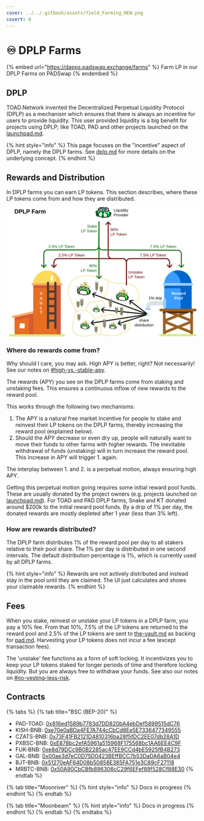 ```yaml
---
cover: ../../.gitbook/assets/Yield_Farming_NEW.png
coverY: 0
---
```


# ♾ DPLP Farms

{% embed url="https://dapps.padswap.exchange/farms" %}
Farm LP in our DPLP Farms on PADSwap
{% endembed %}

## DPLP

TOAD.Network invented the Decentralized Perpetual Liquidity Protocol (DPLP) as a mechanism which ensures that there is always an incentive for users to provide liquidity. This user provided liquidity is a big benefit for projects using DPLP; like TOAD, PAD and other projects launched on the [launchpad.md](../launchpad.md "mention").

{% hint style="info" %}
This page focuses on the "incentive" aspect of DPLP, namely the DPLP farms. See [dplp.md](../../fundamentals/dplp.md "mention") for more details on the underlying concept.
{% endhint %}

## Rewards and Distribution

In DPLP farms you can earn LP tokens. This section describes, where these LP tokens come from and how they are distributed.

![Stake, unstake and reward distribution in DPLP farms](../../.gitbook/assets/dplp-farm.svg)

### Where do rewards come from?

Why should I care, you may ask. High APY is better, right? Not necessarily! See our notes on [#high-vs.-stable-apy](./#high-vs.-stable-apy "mention").

The rewards (APY) you see on the DPLP farms come from staking and unstaking fees. This ensures a continuous inflow of new rewards to the reward pool.

This works through the following two mechanisms:

1. The APY is a natural free market incentive for people to stake and reinvest their LP tokens on the DPLP farms, thereby increasing the reward pool (explained below).
2. Should the APY decrease or even dry up, people will naturally want to move their funds to other farms with higher rewards. The inevitable withdrawal of funds (unstaking) will in turn increase the reward pool. This increase in APY will trigger 1. again.

The interplay between 1. and 2. is a perpetual motion, always ensuring high APY.

Getting this perpetual motion going requires some initial reward pool funds. These are usually donated by the project owners (e.g. projects launched on [launchpad.md](../launchpad.md "mention")). For TOAD and PAD DPLP farms, Snake and KT donated around $200k to the initial reward pool funds. By a drip of 1% per day, the donated rewards are mostly depleted after 1 year (less than 3% left).

### How are rewards distributed?

The DPLP farm distributes 1% of the reward pool per day to all stakers relative to their pool share. The 1% per day is distributed in one second intervals. The default distribution percentage is 1%, which is currently used by all DPLP farms.

{% hint style="info" %}
Rewards are not actively distributed and instead stay in the pool until they are claimed. The UI just calculates and shows your claimable rewards.
{% endhint %}

## Fees

When you stake, reinvest or unstake your LP tokens in a DPLP farm, you pay a 10% fee. From that 10%, 7.5% of the LP tokens are returned to the reward pool and 2.5% of the LP tokens are sent to [the-vault.md](../../fundamentals/the-vault.md "mention") as backing for [pad.md](../../fundamentals/tokens/pad.md "mention"). Harvesting your LP tokens does not incur a fee (except transaction fees).

The 'unstake' fee functions as a form of soft locking. It incentivizes you to keep your LP tokens staked for longer periods of time and therefore locking liquidity. But you are always free to withdraw your funds. See also our notes on [#no-vesting-less-risk](./#no-vesting-less-risk "mention").

## Contracts

{% tabs %}
{% tab title="BSC (BEP-20)" %}
* PAD-TOAD:	[0x816ed1589b7783d7DD820bA4ebDef5899515dC76](https://bscscan.com/address/0x816ed1589b7783d7DD820bA4ebDef5899515dC76)
* KISH-BNB:	[0xe70e0aBDa4FE7A744cCbCd8Ee5E7336477349555](https://bscscan.com/address/0xe70e0aBDa4FE7A744cCbCd8Ee5E7336477349555)
* CZATS-BNB:	[0x73F41FB2121D4810316ba28f5fDC2EE07db28A1D](https://bscscan.com/address/0x73F41FB2121D4810316ba28f5fDC2EE07db28A1D)
* PXBSC-BNB:	[0xE878bc2efA5961a515968F175568bc1AA6EE4C9F](https://bscscan.com/address/0xE878bc2efA5961a515968F175568bc1AA6EE4C9F)
* FUK-BNB:	[0xe8d79DCc9B0B2285ac47EE9CCd4bE5925fB4B273](https://bscscan.com/address/0xe8d79DCc9B0B2285ac47EE9CCd4bE5925fB4B273)
* GAL-BNB:	[0x00ae3d7eC0D75D0423BEffBCC7b53DaDA6aB04e4](https://bscscan.com/address/0x00ae3d7eC0D75D0423BEffBCC7b53DaDA6aB04e4)
* BJT-BNB:	[0x51270eAF64D08b50858E385FA751e3C89cF27118](https://bscscan.com/address/0x51270eAF64D08b50858E385FA751e3C89cF27118)
* MRBTC-BNB:	[0x50A90CbCBfb896306cC29f6EFef89f528Cf88E30](https://bscscan.com/address/0x50A90CbCBfb896306cC29f6EFef89f528Cf88E30)
{% endtab %}

{% tab title="Moonriver" %}
{% hint style="info" %}
Docs in progress
{% endhint %}
{% endtab %}

{% tab title="Moonbeam" %}
{% hint style="info" %}
Docs in progress
{% endhint %}
{% endtab %}
{% endtabs %}
